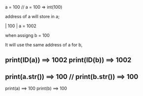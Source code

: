 a = 100
// a = 100 => int(100)

address of a will store in a;
 
| 100 |   a = 1002 

when assigng b = 100

It will use the same address of a for b,

print(ID(a))  ==> 1002 
print(ID(b))  ==> 1002
----------
print(a.__str__())  ==> 100  //
print(b.__str__())  ==> 100
----------
print(a) ==> 100
print(b) ==> 100